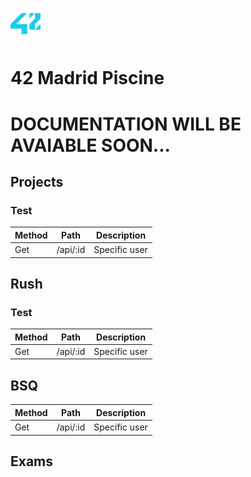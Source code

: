 # <img src="42-logo.png" width="48">
# 42 Madrid Piscine
# DOCUMENTATION WILL BE AVAIABLE SOON...

## Projects
### Test
| Method | Path | Description |
| --- | --- | --- |
| Get  | /api/:id  | Specific user |v


## Rush
### Test
| Method | Path | Description |
| --- | --- | --- |
| Get  | /api/:id  | Specific user |

## BSQ
| Method | Path | Description |
| --- | --- | --- |
| Get  | /api/:id  | Specific user |

## Exams
